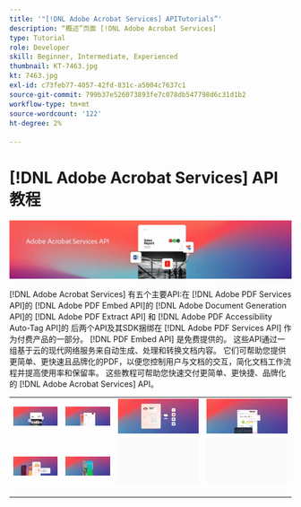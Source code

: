 ```yaml
---
title: '"[!DNL Adobe Acrobat Services] APITutorials”'
description: “概述”页面 [!DNL Adobe Acrobat Services]
type: Tutorial
role: Developer
skill: Beginner, Intermediate, Experienced
thumbnail: KT-7463.jpg
kt: 7463.jpg
exl-id: c73feb77-4057-42fd-831c-a5004c7637c1
source-git-commit: 799b37e526073893fe7c078db547798d6c31d1b2
workflow-type: tm+mt
source-wordcount: '122'
ht-degree: 2%

---
```


# [!DNL Adobe Acrobat Services] API教程

![[!DNL Acrobat Services] 横幅](assets/acrobatserviceshero.jpg)

[!DNL Adobe Acrobat Services] 有五个主要API:在 [!DNL Adobe PDF Services API]的 [!DNL Adobe PDF Embed API]的 [!DNL Adobe Document Generation API]的 [!DNL Adobe PDF Extract API] 和 [!DNL Adobe PDF Accessibility Auto-Tag API]的 后两个API及其SDK捆绑在 [!DNL Adobe PDF Services API] 作为付费产品的一部分。 [!DNL PDF Embed API] 是免费提供的。 这些API通过一组基于云的现代网络服务来自动生成、处理和转换文档内容。 它们可帮助您提供更简单、更快速且品牌化的PDF，以便您控制用户与文档的交互，简化文档工作流程并提高使用率和保留率。 这些教程可帮助您快速交付更简单、更快捷、品牌化的 [!DNL Adobe Acrobat Services] API。

<table style="table-layout:fixed">
<tr>
 <td>
   <a href="pdfservices/overview-pdfservices.md">
      <img alt="PDF服务API" src="assets/pdfservicescard.png" />
   </a>
  </td>
  <td>
   <a href="docgen/overview-docgen.md">
      <img alt="文档生成API" src="assets/docgencard.png" />
   </a>
  </td>
  <td>
   <a href="pdfextract/overview-extract.md">
      <img alt="PDF提取API" src="assets/pdfextractcard.png" />
   </a>
  </td>
  <td>
   <a href="pdfembed/overview-embed.md">
      <img alt="Adobe PDF Tools API和Java快速入门" src="assets/pdfembedcard.png" />
   </a>
  </td>
</tr>
<tr>
  <td>
   <a href="acrobatsign/overview-sign.md">
      <img alt="Acrobat Sign API" src="assets/acrobatsigncard.png" />
   </a>
  </td>
 <td>
   <a href="usecases/overview-usecases.md">
      <img alt="[!DNL Adobe Acrobat Services] API使用案例" src="assets/usecasescard.png" />
   </a>
  </td>
  <td>
    <img alt="间隔条" src="assets/GrayBanner_Placeholder.png" />
    <div>
    <br>
  </td>
  <td>
    <img alt="间隔条" src="assets/GrayBanner_Placeholder.png" />
    <div>
    <br>
  </td>
</tr>
</table>

